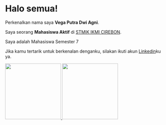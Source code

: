 # Halo semua! 

Perkenalkan nama saya **Vega Putra Dwi Agni**.

Saya seorang **Mahasiswa Aktif** di [STMIK IKMI CIREBON](ikmi.ac.id).

Saya adalah Mahasiswa Semester 7

Jika kamu tertarik untuk berkenalan denganku, silakan ikuti akun [Linkedin](https://www.linkedin.com/in/vegaputra/)ku ya.


<p align="left">
<a href="https://github.com/vegaputraa">
  <img height="180em" src="https://github-readme-stats-eight-theta.vercel.app/api?username=vegaputraa&show_icons=true&theme=algolia&include_all_commits=true&count_private=true"/>
  <img height="180em" src="https://github-readme-stats-eight-theta.vercel.app/api/top-langs/?username=vegaputraaa&layout=compact&langs_count=8&theme=algolia"/>
</a>
</p>
